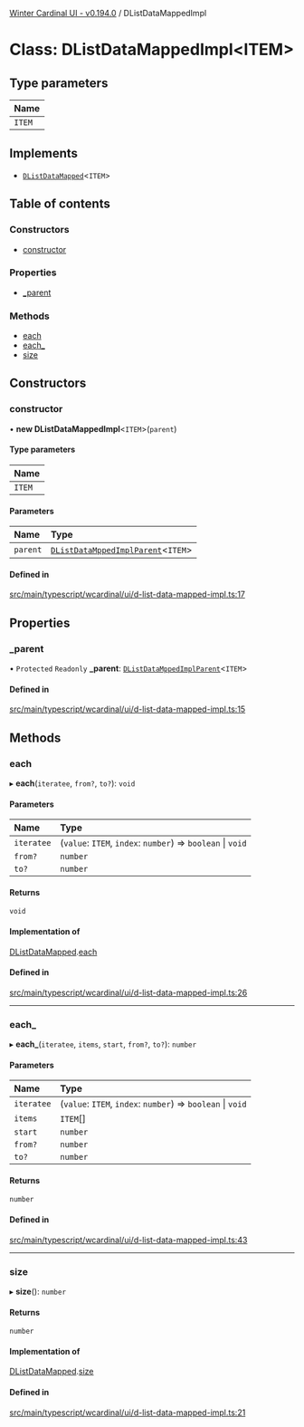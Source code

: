[Winter Cardinal UI - v0.194.0](../index.md) / DListDataMappedImpl

# Class: DListDataMappedImpl<ITEM\>

## Type parameters

| Name |
| :------ |
| `ITEM` |

## Implements

- [`DListDataMapped`](../interfaces/DListDataMapped.md)<`ITEM`\>

## Table of contents

### Constructors

- [constructor](DListDataMappedImpl.md#constructor)

### Properties

- [\_parent](DListDataMappedImpl.md#_parent)

### Methods

- [each](DListDataMappedImpl.md#each)
- [each\_](DListDataMappedImpl.md#each_)
- [size](DListDataMappedImpl.md#size)

## Constructors

### constructor

• **new DListDataMappedImpl**<`ITEM`\>(`parent`)

#### Type parameters

| Name |
| :------ |
| `ITEM` |

#### Parameters

| Name | Type |
| :------ | :------ |
| `parent` | [`DListDataMppedImplParent`](../interfaces/DListDataMppedImplParent.md)<`ITEM`\> |

#### Defined in

[src/main/typescript/wcardinal/ui/d-list-data-mapped-impl.ts:17](https://github.com/winter-cardinal/winter-cardinal-ui/blob/v0.194.0/src/main/typescript/wcardinal/ui/d-list-data-mapped-impl.ts#L17)

## Properties

### \_parent

• `Protected` `Readonly` **\_parent**: [`DListDataMppedImplParent`](../interfaces/DListDataMppedImplParent.md)<`ITEM`\>

#### Defined in

[src/main/typescript/wcardinal/ui/d-list-data-mapped-impl.ts:15](https://github.com/winter-cardinal/winter-cardinal-ui/blob/v0.194.0/src/main/typescript/wcardinal/ui/d-list-data-mapped-impl.ts#L15)

## Methods

### each

▸ **each**(`iteratee`, `from?`, `to?`): `void`

#### Parameters

| Name | Type |
| :------ | :------ |
| `iteratee` | (`value`: `ITEM`, `index`: `number`) => `boolean` \| `void` |
| `from?` | `number` |
| `to?` | `number` |

#### Returns

`void`

#### Implementation of

[DListDataMapped](../interfaces/DListDataMapped.md).[each](../interfaces/DListDataMapped.md#each)

#### Defined in

[src/main/typescript/wcardinal/ui/d-list-data-mapped-impl.ts:26](https://github.com/winter-cardinal/winter-cardinal-ui/blob/v0.194.0/src/main/typescript/wcardinal/ui/d-list-data-mapped-impl.ts#L26)

___

### each\_

▸ **each_**(`iteratee`, `items`, `start`, `from?`, `to?`): `number`

#### Parameters

| Name | Type |
| :------ | :------ |
| `iteratee` | (`value`: `ITEM`, `index`: `number`) => `boolean` \| `void` |
| `items` | `ITEM`[] |
| `start` | `number` |
| `from?` | `number` |
| `to?` | `number` |

#### Returns

`number`

#### Defined in

[src/main/typescript/wcardinal/ui/d-list-data-mapped-impl.ts:43](https://github.com/winter-cardinal/winter-cardinal-ui/blob/v0.194.0/src/main/typescript/wcardinal/ui/d-list-data-mapped-impl.ts#L43)

___

### size

▸ **size**(): `number`

#### Returns

`number`

#### Implementation of

[DListDataMapped](../interfaces/DListDataMapped.md).[size](../interfaces/DListDataMapped.md#size)

#### Defined in

[src/main/typescript/wcardinal/ui/d-list-data-mapped-impl.ts:21](https://github.com/winter-cardinal/winter-cardinal-ui/blob/v0.194.0/src/main/typescript/wcardinal/ui/d-list-data-mapped-impl.ts#L21)
